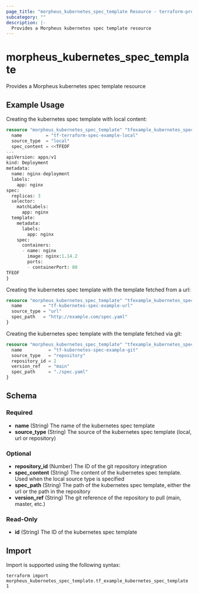 ```yaml
---
page_title: "morpheus_kubernetes_spec_template Resource - terraform-provider-morpheus"
subcategory: ""
description: |-
  Provides a Morpheus kubernetes spec template resource
---
```


# morpheus_kubernetes_spec_template

Provides a Morpheus kubernetes spec template resource

## Example Usage

Creating the kubernetes spec template with local content:

```terraform
resource "morpheus_kubernetes_spec_template" "tfexample_kubernetes_spec_template_local" {
  name         = "tf-terraform-spec-example-local"
  source_type  = "local"
  spec_content = <<TFEOF
---
apiVersion: apps/v1
kind: Deployment
metadata:
  name: nginx-deployment
  labels:
    app: nginx
spec:
  replicas: 3
  selector:
    matchLabels:
      app: nginx
  template:
    metadata:
      labels:
        app: nginx
    spec:
      containers:
      - name: nginx
        image: nginx:1.14.2
        ports:
        - containerPort: 80
TFEOF
}
```

Creating the kubernetes spec template with the template fetched from a url:

```terraform
resource "morpheus_kubernetes_spec_template" "tfexample_kubernetes_spec_template_url" {
  name        = "tf-kubernetes-spec-example-url"
  source_type = "url"
  spec_path   = "http://example.com/spec.yaml"
}
```

Creating the kubernetes spec template with the template fetched via git:

```terraform
resource "morpheus_kubernetes_spec_template" "tfexample_kubernetes_spec_template_git" {
  name          = "tf-kubernetes-spec-example-git"
  source_type   = "repository"
  repository_id = 2
  version_ref   = "main"
  spec_path     = "./spec.yaml"
}
```

<!-- schema generated by tfplugindocs -->
## Schema

### Required

- **name** (String) The name of the kubernetes spec template
- **source_type** (String) The source of the kubernetes spec template (local, url or repository)

### Optional

- **repository_id** (Number) The ID of the git repository integration
- **spec_content** (String) The content of the kubernetes spec template. Used when the local source type is specified
- **spec_path** (String) The path of the kubernetes spec template, either the url or the path in the repository
- **version_ref** (String) The git reference of the repository to pull (main, master, etc.)

### Read-Only

- **id** (String) The ID of the kubernetes spec template

## Import

Import is supported using the following syntax:

```shell
terraform import morpheus_kubernetes_spec_template.tf_example_kubernetes_spec_template 1
```

